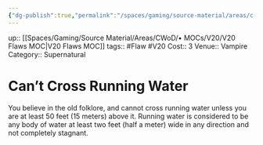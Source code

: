 ```yaml
---
{"dg-publish":true,"permalink":"/spaces/gaming/source-material/areas/c-wo-d/genre/vampire/v20/merits-and-flaws/can-t-cross-running-water/","dgHomeLink":true,"dgPassFrontmatter":true}
---
```


up:: [[Spaces/Gaming/Source Material/Areas/CWoD/• MOCs/V20/V20 Flaws MOC|V20 Flaws MOC]]
tags:: #Flaw #V20 
Cost:: 3
Venue:: Vampire
Category:: Supernatural
# Can’t Cross Running Water
You believe in the old folklore, and cannot cross running
water unless you are at least 50 feet (15 meters)
above it. Running water is considered to be any body of
water at least two feet (half a meter) wide in any direction
and not completely stagnant.